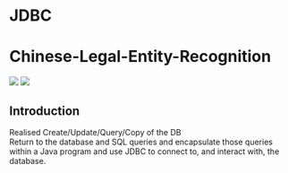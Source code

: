 # JDBC

# Chinese-Legal-Entity-Recognition  
![](https://img.shields.io/badge/CNSCC-201-lightgrey)  ![](https://img.shields.io/badge/license-Apache--2.0-blue) 
## Introduction
Realised Create/Update/Query/Copy of the DB  
Return to the database and SQL queries and encapsulate those queries within a Java program and use JDBC to connect to, and interact with, the
database.

